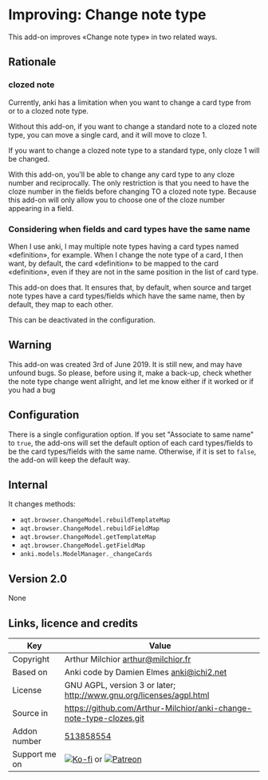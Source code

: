 # Improving: Change note type
This add-on improves «Change note type» in two related ways. 
## Rationale
### clozed note
Currently, anki has a limitation when you want to change a card type
from or to a clozed note type.

Without this add-on, if you want to change a standard note to a clozed
note type, you can move a single card, and it will move to cloze 1.

If you want to change a clozed note type to a standard type, only
cloze 1 will be changed.

With this add-on, you'll be able to change any card type to any cloze
number and reciprocally. The only restriction is that you need to have
the cloze number in the fields before changing TO a clozed note
type. Because this add-on will only allow you to choose one of the
cloze number appearing in a field.

### Considering when fields and card types have the same name
When I use anki, I may multiple note types having a card types named
«definition», for example. When I change the note type of a card, I
then want, by default, the card «definition» to be mapped to the card
«definition», even if they are not in the same position in the list of
card type. 

This add-on does that. It ensures that, by default, when source and
target note types have a card types/fields which have the same name,
then by default, they map to each other. 

This can be deactivated in the configuration.

## Warning
This add-on was created 3rd of June 2019. It is still new, and may
have unfound bugs. So please, before using it, make a back-up, check
whether the note type change went allright, and let me know either if
it worked or if you had a bug

## Configuration
There is a single configuration option. If you set "Associate to same
name" to `true`, the add-ons will set the default option of each card
types/fields to be the card types/fields with the same
name. Otherwise, if it is set to `false`, the add-on will keep the
default way.

## Internal
It changes methods:
* `aqt.browser.ChangeModel.rebuildTemplateMap`
* `aqt.browser.ChangeModel.rebuildFieldMap`
* `aqt.browser.ChangeModel.getTemplateMap`
* `aqt.browser.ChangeModel.getFieldMap`
* `anki.models.ModelManager._changeCards`


## Version 2.0
None


## Links, licence and credits

Key         |Value
------------|-------------------------------------------------------------------
Copyright   | Arthur Milchior <arthur@milchior.fr>
Based on    | Anki code by Damien Elmes <anki@ichi2.net>
License     | GNU AGPL, version 3 or later; http://www.gnu.org/licenses/agpl.html
Source in   | https://github.com/Arthur-Milchior/anki-change-note-type-clozes.git
Addon number| [513858554](https://ankiweb.net/shared/info/513858554)
Support me on| [![Ko-fi](https://ko-fi.com/img/Kofi_Logo_Blue.svg)](Ko-fi.com/arthurmilchior) or [![Patreon](http://www.milchior.fr/patreon.png)](https://www.patreon.com/bePatron?u=146206)

